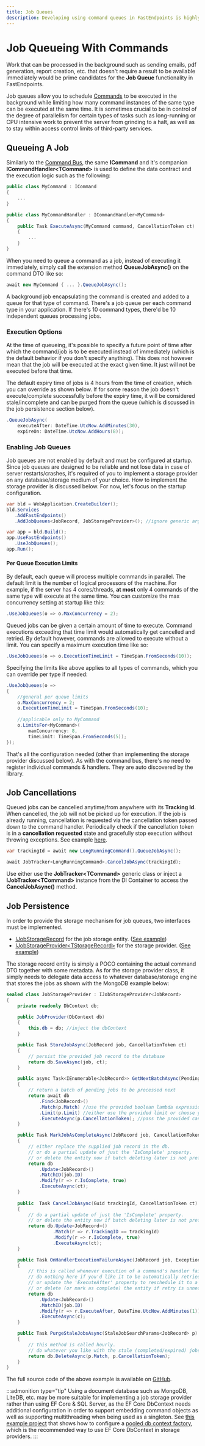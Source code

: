 ```yaml
---
title: Job Queues
description: Developing using command queues in FastEndpoints is highly performant and convenient to use.
---
```


# Job Queueing With Commands

Work that can be processed in the background such as sending emails, pdf generation, report creation, etc. that doesn't require a result to be available immediately would be prime candidates for the **Job Queue** functionality in FastEndpoints.

Job queues allow you to schedule [Commands](command-bus#_1-define-a-command) to be executed in the background while limiting how many command instances of the same type can be executed at the same time. It is sometimes crucial to be in control of the degree of parallelism for certain types of tasks such as long-running or CPU intensive work to prevent the server from grinding to a halt, as well as to stay within access control limits of third-party services.

## Queueing A Job

Similarly to the [Command Bus](command-bus), the same **ICommand** and it's companion **ICommandHandler&lt;TCommand&gt;** is used to define the data contract and the execution logic such as the following:

```cs
public class MyCommand : ICommand
{
    ...
}

public class MyCommandHandler : ICommandHandler<MyCommand>
{
    public Task ExecuteAsync(MyCommand command, CancellationToken ct)
    {
        ...
    }
}
```

When you need to queue a command as a job, instead of executing it immediately, simply call the extension method **QueueJobAsync()** on the command DTO like so:

```cs
await new MyCommand { ... }.QueueJobAsync();
```

A background job encapsulating the command is created and added to a queue for that type of command. There's a job queue per each command type in your application. If there's 10 command types, there'd be 10 independent queues processing jobs.

### Execution Options

At the time of queueing, it's possible to specify a future point of time after which the command/job is to be executed instead of immediately (which is the default behavior if you don't specify anything). This does not however mean that the job will be executed at the exact given time. It just will not be executed before that time.

The default expiry time of jobs is 4 hours from the time of creation, which you can override as shown below. If for some reason the job doesn't execute/complete successfully before the expiry time, it will be considered stale/incomplete and can be purged from the queue (which is discussed in the job persistence section below).

```cs
.QueueJobAsync(
    executeAfter: DateTime.UtcNow.AddMinutes(30),
    expireOn: DateTime.UtcNow.AddHours(8));
```

### Enabling Job Queues

Job queues are not enabled by default and must be configured at startup. Since job queues are designed to be reliable and not lose data in case of server restarts/crashes, it's required of you to implement a storage provider on any database/storage medium of your choice. How to implement the storage provider is discussed below. For now, let's focus on the startup configuration.

```cs |title=program.cs|copy
var bld = WebApplication.CreateBuilder();
bld.Services
   .AddFastEndpoints()
   .AddJobQueues<JobRecord, JobStorageProvider>(); //ignore generic arguments for now

var app = bld.Build();
app.UseFastEndpoints()
   .UseJobQueues();
app.Run();
```

#### Per Queue Execution Limits

By default, each queue will process multiple commands in parallel. The default limit is the number of logical processors of the machine. For example, if the server has 4 cores/threads, **at most** only 4 commands of the same type will execute at the same time. You can customize the max concurrency setting at startup like this:

```cs
.UseJobQueues(o => o.MaxConcurrency = 2);
```

Queued jobs can be given a certain amount of time to execute. Command executions exceeding that time limit would automatically get cancelled and retried. By default however, commands are allowed to execute without a limit. You can specify a maximum execution time like so:

```cs
.UseJobQueues(o => o.ExecutionTimeLimit = TimeSpan.FromSeconds(10));
```

Specifying the limits like above applies to all types of commands, which you can override per type if needed:

```cs
.UseJobQueues(o =>
{
    //general per queue limits
    o.MaxConcurrency = 2; 
    o.ExecutionTimeLimit = TimeSpan.FromSeconds(10);
    
    //applicable only to MyCommand
    o.LimitsFor<MyCommand>( 
        maxConcurrency: 8,
        timeLimit: TimeSpan.FromSeconds(5));
});
```

That's all the configuration needed (other than implementing the storage provider discussed below). As with the command bus, there's no need to register individual commands & handlers. They are auto discovered by the library.

## Job Cancellations

Queued jobs can be cancelled anytime/from anywhere with its **Tracking Id**. When cancelled, the job will not be picked up for execution. If the job is already running, cancellation is requested via the cancellation token passed down to the command handler. Periodically check if the cancellation token is in a **cancellation requested** state and gracefully stop execution without throwing exceptions. See example [here](https://github.com/FastEndpoints/Job-Queue-Demo/blob/main/src/Commands/LongRunningCommand.cs).

```csharp
var trackingId = await new LongRunningCommand().QueueJobAsync();

await JobTracker<LongRunningCommand>.CancelJobAsync(trackingId);
```

Use either use the **JobTracker&lt;TCommand&gt;** generic class or inject a **IJobTracker&lt;TCommand&gt;** instance from the DI Container to access the **CancelJobAsync()** method.

## Job Persistence

In order to provide the storage mechanism for job queues, two interfaces must be implemented.

- [IJobStorageRecord](https://github.com/FastEndpoints/FastEndpoints/blob/main/Src/Library/Messaging/Jobs/IJobStorageRecord.cs) for the job storage entity. ([See example](https://github.com/FastEndpoints/Job-Queue-Demo/blob/main/src/Storage/JobRecord.cs))
- [IJobStorageProvider&lt;TStorageRecord&gt;](https://github.com/FastEndpoints/FastEndpoints/blob/main/Src/Library/Messaging/Jobs/IJobStorageProvider.cs) for the storage provider. ([See example](https://github.com/FastEndpoints/Job-Queue-Demo/blob/main/src/Storage/JobProvider.cs))

The storage record entity is simply a POCO containing the actual command DTO together with some metadata. As for the storage provider class, it simply needs to delegate data access to whatever database/storage engine that stores the jobs as shown with the MongoDB example below:

```cs
sealed class JobStorageProvider : IJobStorageProvider<JobRecord>
{
    private readonly DbContext db;

    public JobProvider(DbContext db)
    {
        this.db = db; //inject the dbContext
    }

    public Task StoreJobAsync(JobRecord job, CancellationToken ct)
    {
        // persist the provided job record to the database
        return db.SaveAsync(job, ct);
    }

    public async Task<IEnumerable<JobRecord>> GetNextBatchAsync(PendingSearchParams<JobRecord> p)
    {
        // return a batch of pending jobs to be processed next
        return await db
            .Find<JobRecord>()
            .Match(p.Match) //use the provided boolean lambda expression to match entities
            .Limit(p.Limit) //either use the provided limit or choose your own
            .ExecuteAsync(p.CancellationToken); //pass the provided cancellation token
    }

    public Task MarkJobAsCompleteAsync(JobRecord job, CancellationToken ct)
    {
        // either replace the supplied job record in the db.
        // or do a partial update of just the 'IsComplete' property.
        // or delete the entity now if batch deleting later is not preferred.
        return db
            .Update<JobRecord>()
            .MatchID(job.ID)
            .Modify(r => r.IsComplete, true)
            .ExecuteAsync(ct);
    }
    
    public  Task CancelJobAsync(Guid trackingId, CancellationToken ct)
    {
        // do a partial update of just the 'IsComplete' property.
        // or delete the entity now if batch deleting later is not preferred.
        return db.Update<JobRecord>()
                 .Match(r => r.TrackingID == trackingId)
                 .Modify(r => r.IsComplete, true)
                 .ExecuteAsync(ct);
    } 

    public Task OnHandlerExecutionFailureAsync(JobRecord job, Exception e, CancellationToken c)
    {
        // this is called whenever execution of a command's handler fails.
        // do nothing here if you'd like it to be automatically retried.
        // or update the 'ExecuteAfter' property to reschedule it to a future time.
        // or delete (or mark as complete) the entity if retry is unnecessary.
        return db
            .Update<JobRecord>()
            .MatchID(job.ID)
            .Modify(r => r.ExecuteAfter, DateTime.UtcNow.AddMinutes(1))
            .ExecuteAsync(c);
    }

    public Task PurgeStaleJobsAsync(StaleJobSearchParams<JobRecord> p)
    {
        // this method is called hourly.
        // do whatever you like with the stale (completed/expired) jobs.
        return db.DeleteAsync(p.Match, p.CancellationToken);
    }
}
```

The full source code of the above example is available on [GitHub](https://github.com/FastEndpoints/Job-Queue-Demo).

:::admonition type="tip"
Using a document database such as MongoDB, LiteDB, etc. may be more suitable for implementing a job storage provider rather than using EF Core & SQL Server, as the EF
Core DbContext needs additional configuration in order to support embedding command objects as well as supporting multithreading when being used as a singleton. See
[this example project](https://github.com/FastEndpoints/Job-Queue-EF-Core-Demo) that shows how to configure a [pooled db context factory](https://learn.microsoft.com/en-us/ef/core/performance/advanced-performance-topics?tabs=without-di%2Cexpression-api-with-constant), which is the recommended way to use EF Core DbContext in
storage providers.
:::